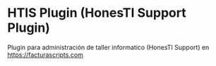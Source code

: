 # HTIS Plugin (HonesTI Support Plugin)
Plugin para administración de taller informatico (HonesTI Support) en https://facturascripts.com
